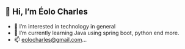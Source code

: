 ## 👋 Hi, I’m Éolo Charles
- 👀 I’m interested in technology in general
- 🌱 I’m currently learning Java using spring boot, python end more.
- 📫 eolocharles@gmail.com...

<!---
Eolocharles/Eolocharles is a ✨ special ✨ repository because its `README.md` (this file) appears on your GitHub profile.
You can click the Preview link to take a look at your changes.
--->
